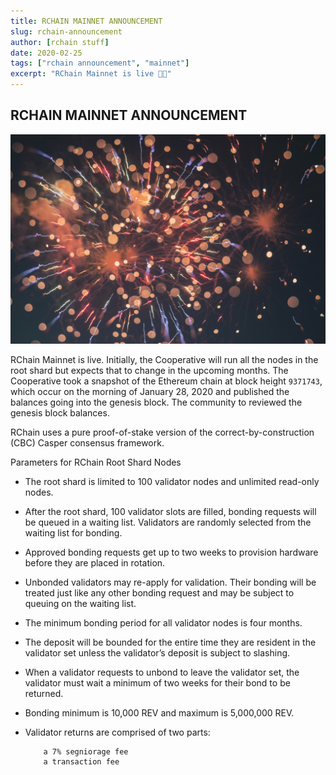 ```yaml
---
title: RCHAIN MAINNET ANNOUNCEMENT
slug: rchain-announcement
author: [rchain stuff]
date: 2020-02-25
tags: ["rchain announcement", "mainnet"]
excerpt: "RChain Mainnet is live 🌟🎉"
---
```


## RCHAIN MAINNET ANNOUNCEMENT

![mainnet](./images/concert.jpg)

RChain Mainnet is live. Initially, the Cooperative will run all the nodes in the root shard but expects that to change in the upcoming months. The Cooperative took a snapshot of the Ethereum chain at block height `9371743`, which occur on the morning of January 28, 2020 and published the balances going into the genesis block. The community to reviewed the genesis block balances.

RChain uses a pure proof-of-stake version of the correct-by-construction (CBC) Casper consensus framework.

Parameters for RChain Root Shard Nodes

- The root shard is limited to 100 validator nodes and unlimited read-only nodes.
- After the root shard, 100 validator slots are filled, bonding requests will be queued in a waiting list. Validators are randomly selected from the waiting list for bonding.
- Approved bonding requests get up to two weeks to provision hardware before they are placed in rotation.
- Unbonded validators may re-apply for validation. Their bonding will be treated just like any other bonding request and may be subject to queuing on the waiting list.
- The minimum bonding period for all validator nodes is four months.
- The deposit will be bounded for the entire time they are resident in the validator set unless the validator’s deposit is subject to slashing.
- When a validator requests to unbond to leave the validator set, the validator must wait a minimum of two weeks for their bond to be returned.
- Bonding minimum is 10,000 REV and maximum is 5,000,000 REV.
- Validator returns are comprised of two parts:

      	  a 7% segniorage fee
      	  a transaction fee
